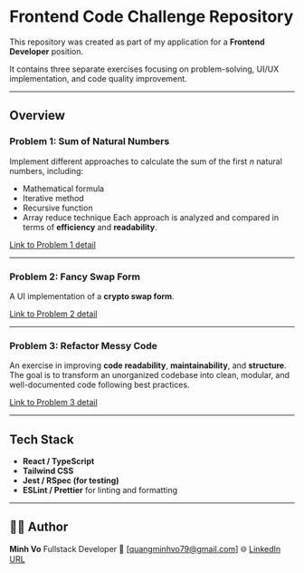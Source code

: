 # Frontend Code Challenge Repository

This repository was created as part of my application for a **Frontend Developer** position.

It contains three separate exercises focusing on problem-solving, UI/UX implementation, and code quality improvement.

---

## Overview

### Problem 1: Sum of Natural Numbers
Implement different approaches to calculate the sum of the first _n_ natural numbers, including:
- Mathematical formula
- Iterative method
- Recursive function
- Array reduce technique
Each approach is analyzed and compared in terms of **efficiency** and **readability**.

[Link to Problem 1 detail](https://github.com/quangminhvo79/code-challenge/tree/master/src/problem1)

---

### Problem 2: Fancy Swap Form
A UI implementation of a **crypto swap form**.

[Link to Problem 2 detail](https://github.com/quangminhvo79/code-challenge/tree/master/src/problem2)

---

### Problem 3: Refactor Messy Code
An exercise in improving **code readability**, **maintainability**, and **structure**.
The goal is to transform an unorganized codebase into clean, modular, and well-documented code following best practices.

[Link to Problem 3 detail](https://github.com/quangminhvo79/code-challenge/tree/master/src/problem3)

---

## Tech Stack
- **React / TypeScript**
- **Tailwind CSS**
- **Jest / RSpec (for testing)**
- **ESLint / Prettier** for linting and formatting

---

## 🧑‍💻 Author
**Minh Vo**
Fullstack Developer
📧 [quangminhvo79@gmail.com]
🌐 [LinkedIn URL](https://www.linkedin.com/in/quang-minh-vo-36b55615a/)
